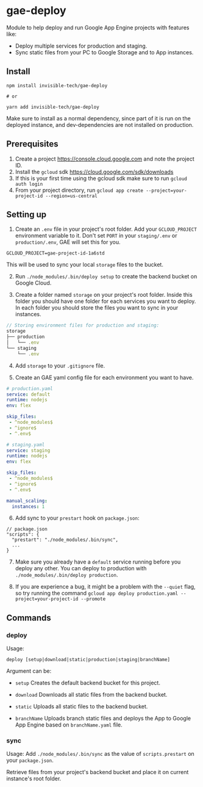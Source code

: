 # gae-deploy

Module to help deploy and run Google App Engine projects with features like:
- Deploy multiple services for production and staging.
- Sync static files from your PC to Google Storage and to App instances.

## Install

```
npm install invisible-tech/gae-deploy

# or

yarn add invisible-tech/gae-deploy
```

Make sure to install as a normal dependency, since part of it is run on the deployed instance, and dev-dependencies are not installed on production.

## Prerequisites

1. Create a project https://console.cloud.google.com and note the project ID.
2. Install the `gcloud` sdk https://cloud.google.com/sdk/downloads
3. If this is your first time using the gcloud sdk make sure to run `gcloud auth login`
4. From your project directory, run `gcloud app create --project=your-project-id --region=us-central`

## Setting up

1. Create an `.env` file in your project's root folder.
Add your `GCLOUD_PROJECT` environment variable to it. Don't set `PORT` in your `staging/.env` or `production/.env`, GAE will set this for you.

```
GCLOUD_PROJECT=gae-project-id-1a6std
```

This will be used to sync your local `storage` files to the bucket.

2. Run `./node_modules/.bin/deploy setup` to create the backend bucket on Google Cloud.

3. Create a folder named `storage` on your project's root folder. Inside this folder you should have one folder for each services you want to deploy.
In each folder you should store the files you want to sync in your instances.

```js
// Storing environment files for production and staging:
storage
├── production
│   └── .env
└── staging
    └── .env
```

4. Add `storage` to your `.gitignore` file.

5. Create an GAE yaml config file for each environment you want to have.

```yaml
# production.yaml
service: default
runtime: nodejs
env: flex

skip_files:
 - ^node_modules$
 - ^ignore$
 - ^.env$
```

```yaml
# staging.yaml
service: staging
runtime: nodejs
env: flex

skip_files:
 - ^node_modules$
 - ^ignore$
 - ^.env$

manual_scaling:
  instances: 1
```

6. Add sync to your `prestart` hook on `package.json`:
```
// package.json
"scripts": {
  "prestart": "./node_modules/.bin/sync",
  ...
}
```

7. Make sure you already have a `default` service running before you deploy any other. You can deploy to production with `./node_modules/.bin/deploy production`.

8. If you are experience a bug, it might be a problem with the `--quiet` flag, so try running the command
`gcloud app deploy production.yaml --project=your-project-id --promote`

## Commands

### deploy

Usage:
```
deploy [setup|download|static|production|staging|branchName]
```

Argument can be:

  * `setup`
      Creates the default backend bucket for this project.

  * `download`
      Downloads all static files from the backend bucket.

  * `static`
      Uploads all static files to the backend bucket.

  * `branchName`
      Uploads branch static files and deploys the App to Google App Engine based on `branchName.yaml` file.

### sync

Usage: Add `./node_modules/.bin/sync` as the value of `scripts.prestart` on your `package.json`.

Retrieve files from your project's backend bucket and place it on current instance's root folder.

